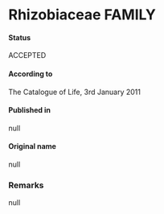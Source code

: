 # Rhizobiaceae FAMILY

#### Status
ACCEPTED

#### According to
The Catalogue of Life, 3rd January 2011

#### Published in
null

#### Original name
null

### Remarks
null